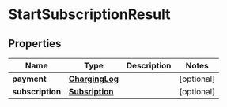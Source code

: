 
# StartSubscriptionResult

## Properties
Name | Type | Description | Notes
------------ | ------------- | ------------- | -------------
**payment** | [**ChargingLog**](ChargingLog.md) |  |  [optional]
**subscription** | [**Subsription**](Subsription.md) |  |  [optional]



